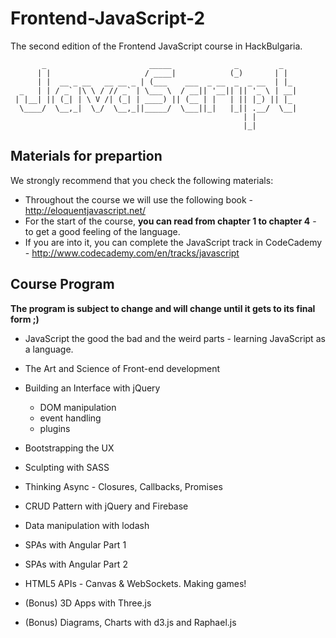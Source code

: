 # Frontend-JavaScript-2

The second edition of the Frontend JavaScript course in HackBulgaria.

```
       _                       _____              _         _   
      | |                     / ____|            (_)       | |  
      | |  __ _ __   __ __ _ | (___    ___  _ __  _  _ __  | |_ 
  _   | | / _` |\ \ / // _` | \___ \  / __|| '__|| || '_ \ | __|
 | |__| || (_| | \ V /| (_| | ____) || (__ | |   | || |_) || |_ 
  \____/  \__,_|  \_/  \__,_||_____/  \___||_|   |_|| .__/  \__|
                                                    | |         
                                                    |_|         
```

## Materials for prepartion

We strongly recommend that you check the following materials:

* Throughout the course we will use the following book - http://eloquentjavascript.net/
* For the start of the course, **you can read from chapter 1 to chapter 4** - to get a good feeling of the language.
* If you are into it, you can complete the JavaScript track in CodeCademy - http://www.codecademy.com/en/tracks/javascript


## Course Program

**The program is subject to change and will change until it gets to its final form ;)**

* JavaScript the good the bad and the weird parts - learning JavaScript as a language.
* The Art and Science of Front-end development
* Building an Interface with jQuery
    - DOM manipulation
    - event handling
    - plugins

* Bootstrapping the UX
* Sculpting with SASS
* Thinking Async - Closures, Callbacks, Promises
* CRUD Pattern with jQuery and Firebase
* Data manipulation with lodash
* SPAs with Angular Part 1
* SPAs with Angular Part 2
* HTML5 APIs - Canvas & WebSockets. Making games!
* (Bonus) 3D Apps with Three.js
* (Bonus) Diagrams, Charts with d3.js and Raphael.js

